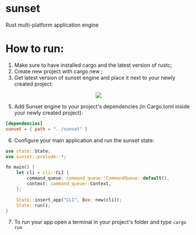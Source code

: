 # sunset
Rust multi-platform application engine

# How to run: 
1. Make sure to have installed cargo and the latest version of rustc;
2. Create new project with cargo new <proj-name>;
3. Get latest version of sunset engine and place it next to your newly created project:
<p align="center">
 <img src="https://github.com/angelG02/sunset/assets/112871889/3d17bc11-59e3-42e8-96b3-76aad7012444"/>
</p>

5. Add Sunset engine to your project's dependencies (in Cargo.toml inside your newly created project):
```Toml
[dependencies]
sunset = { path = "../sunset" }
```

6. Configure your main application and run the sunset state:
```Rust
use state::State;
use sunset::prelude::*;

fn main() {
    let cli = cli::CLI {
        command_queue: command_queue::CommandQueue::default(),
        context: command_queue::Context,
    };

    State::insert_app("CLI", Box::new(cli));
    State::run();
}

```

7. To run your app open a terminal in your project's folder and type `cargo run`
